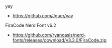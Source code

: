 yay
- https://github.com/Jguer/yay

FiraCode Nerd Font v6.2
 - https://github.com/ryanoasis/nerd-fonts/releases/download/v3.3.0/FiraCode.zip